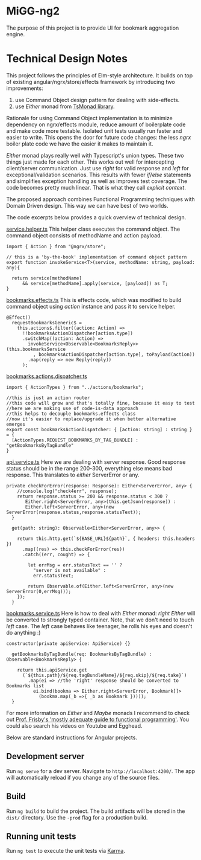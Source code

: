 # MiGG-ng2

The purpose of this project is to provide UI for bookmark aggregation engine. 

# Technical Design Notes

This project follows the principles of Elm-style architecture. It builds on top of existing angular/ngrx/store/effects framework by introducing two improvements:

1. use Command Object design pattern for dealing with side-effects. 
2. use _Either_ monad from [TsMonad library](https://github.com/cbowdon/TsMonad).

Rationale for using Command Object implementation is to minimize dependency on ngrx/effects module, reduce amount of  boilerplate code and make code more testable. Isolated unit tests usually run faster and easier to write. This opens the door for future code changes: the less _ngrx_ boiler plate code we have the easier it makes to maintain it.  

_Either_ monad plays really well with Typescript's union types. These two things just made for each other. This works out well for intercepting client/server communication. Just use _right_ for valid response and _left_ for exceptional/validation scenarios. This results with fewer _if_/_else_ statements and simplifies exception handling as well as improves test coverage. The code becomes pretty much linear. That is what they call *explicit context*. 

The proposed approach combines Functional Programming techniques with Domain Driven design. This way we can have best of two worlds.

The code excerpts below provides a quick overview of technical design.

[service.helper.ts](https://github.com/usametov/MiGG-ng2/blob/master/src/app/states/effects/service.helper.ts)
This helper class executes the command object.
The command object consists of methodName and action payload.

```
import { Action } from "@ngrx/store";

// this is a 'by-the-book' implementation of command object pattern
export function invokeService<T>(service, methodName: string, payload: any){

  return service[methodName] 
      && service[methodName].apply(service, [payload]) as T;
}
```

[bookmarks.effects.ts](https://github.com/usametov/MiGG-ng2/blob/master/src/app/states/effects/bookmarks.effects.ts)
This is effects code, which was modified to build command object using _action_ instance and pass it to service helper.
```
@Effect()
  requestBookmarksGeneric$ = 
    this.actions$.filter((action: Action) => 
      !!bookmarksActionDispatcher[action.type])
      .switchMap((action: Action) => 
        invokeService<Observable<BookmarksReply>>(this.bookmarksService
          , bookmarksActionDispatcher[action.type], toPayload(action))
        .map(reply => new Reply(reply))
      );
```

[bookmarks.actions.dispatcher.ts](https://github.com/usametov/MiGG-ng2/blob/master/src/app/states/effects/bookmarks.actions.dispatcher.ts)
```
import { ActionTypes } from "../actions/bookmarks"; 

//this is just an action router
//this code will grow and that's totally fine, because it easy to test
//here we are making use of code-is-data approach
//this helps to decouple bookmarks.effects class
//now it's easier to replace/upgrade it when better alternative emerges 
export const bookmarksActionDispatcher: { [action: string] : string } = {
  [ActionTypes.REQUEST_BOOKMARKS_BY_TAG_BUNDLE] : "getBookmarksByTagBundle"
}
```

[api.service.ts](https://github.com/usametov/MiGG-ng2/blob/master/src/app/services/api.service.ts)
Here we are dealing with server response. Good response status should be in the range 200-300, everything else means bad response. This translates to _either_ ServerError or any.
```
private checkForError(response: Response): Either<ServerError, any> {
    //console.log("check4err", response);    
    return response.status >= 200 && response.status < 300 ? 
       Either.right<ServerError, any>(this.getJson(response)) :
       Either.left<ServerError, any>(new ServerError(response.status,response.statusText));          
  }
  
  get(path: string): Observable<Either<ServerError, any>> {
    
    return this.http.get(`${BASE_URL}${path}`, { headers: this.headers })
      .map((res) => this.checkForError(res))
      .catch((err, cought) => {

        let errMsg = err.statusText == '' ? 
          "server is not available" :
          err.statusText;

        return Observable.of(Either.left<ServerError, any>(new ServerError(0,errMsg)));        
    });
  }
```
[bookmarks.service.ts](https://github.com/usametov/MiGG-ng2/blob/master/src/app/services/bookmarks.service.ts)
Here is how to deal with _Either_ monad:
_right_ _Either_ will be converted to strongly typed container.
Note, that we don't need to touch _left_ case.
The _left_ case behaves like teenager, he rolls his eyes and doesn't do anything :)  
```
constructor(private apiService: ApiService) {}

  getBookmarksByTagBundle(req: BookmarksByTagBundle) : Observable<BookmarksReply> {
                                
    return this.apiService.get
      (`${this.path}/${req.tagBundleName}/${req.skip}/${req.take}`)
        .map(ei => //the 'right' response should be converted to Bookmarks list
          ei.bind(bookma => Either.right<ServerError, Bookmark[]>
            (bookma.map(_b =>{ _b as Bookmark }))));              
  }
```

For more information on _Either_ and _Maybe_ monads I recommend to check out [Prof. Frisby's 'mostly adequate guide to functional programming'](https://github.com/MostlyAdequate/mostly-adequate-guide/). You could also search  his videos on Youtube and Egghead.



Below are standard instructions for Angular projects.

## Development server

Run `ng serve` for a dev server. Navigate to `http://localhost:4200/`. The app will automatically reload if you change any of the source files.

## Build

Run `ng build` to build the project. The build artifacts will be stored in the `dist/` directory. Use the `-prod` flag for a production build.

## Running unit tests

Run `ng test` to execute the unit tests via [Karma](https://karma-runner.github.io).


